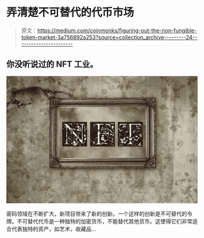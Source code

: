 # 弄清楚不可替代的代币市场

> 原文：<https://medium.com/coinmonks/figuring-out-the-non-fungible-token-market-3a756892a253?source=collection_archive---------24----------------------->

## 你没听说过的 NFT 工业。

![](img/3930d3efc25b2b389b9f8797d08800ac.png)

密码领域在不断扩大，新项目带来了新的创新。一个这样的创新是不可替代的令牌。不可替代代币是一种独特的加密货币，不能替代其他货币。这使得它们非常适合代表独特的资产，如艺术，收藏品…